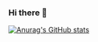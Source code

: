 ### Hi there 👋

[![Anurag's GitHub stats](https://github-readme-stats.vercel.app/api?username=nicks96432)](https://github.com/anuraghazra/github-readme-stats)
